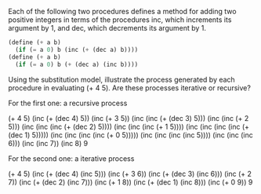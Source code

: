 Each of the following two procedures defines
a method for adding two positive integers in terms of the
procedures inc, which increments its argument by 1, and
dec, which decrements its argument by 1.

```scheme
(define (+ a b)
  (if (= a 0) b (inc (+ (dec a) b))))
(define (+ a b)
  (if (= a 0) b (+ (dec a) (inc b))))
```

Using the substitution model, illustrate the process generated by each procedure in evaluating (+ 4 5). Are these
processes iterative or recursive?

For the first one: a recursive process

(+ 4 5)
(inc (+ (dec 4) 5))
(inc (+ 3 5))
(inc (inc (+ (dec 3) 5)))
(inc (inc (+ 2 5)))
(inc (inc (inc (+ (dec 2) 5))))
(inc (inc (inc (+ 1 5))))
(inc (inc (inc (inc (+ (dec 1) 5)))))
(inc (inc (inc (inc (+ 0 5)))))
(inc (inc (inc (inc 5))))
(inc (inc (inc 6)))
(inc (inc 7))
(inc 8)
9

For the second one: a iterative process

(+ 4 5)
(inc (+ (dec 4) (inc 5)))
(inc (+ 3 6))
(inc (+ (dec 3) (inc 6)))
(inc (+ 2 7))
(inc (+ (dec 2) (inc 7)))
(inc (+ 1 8))
(inc (+ (dec 1) (inc 8)))
(inc (+ 0 9))
9